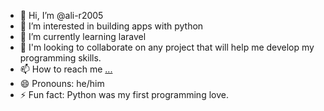 - 👋 Hi, I’m @ali-r2005
- 👀 I’m interested in building apps with python
- 🌱 I’m currently learning laravel
- 💞️ I'm looking to collaborate on any project that will help me develop my programming skills.
- 📫 How to reach me [...](https://www.linkedin.com/in/ali-rami-63a998338/)
- 😄 Pronouns: he/him
- ⚡ Fun fact: Python was my first programming love.

<!---
ali-r2005/ali-r2005 is a ✨ special ✨ repository because its `README.md` (this file) appears on your GitHub profile.
You can click the Preview link to take a look at your changes.
--->
